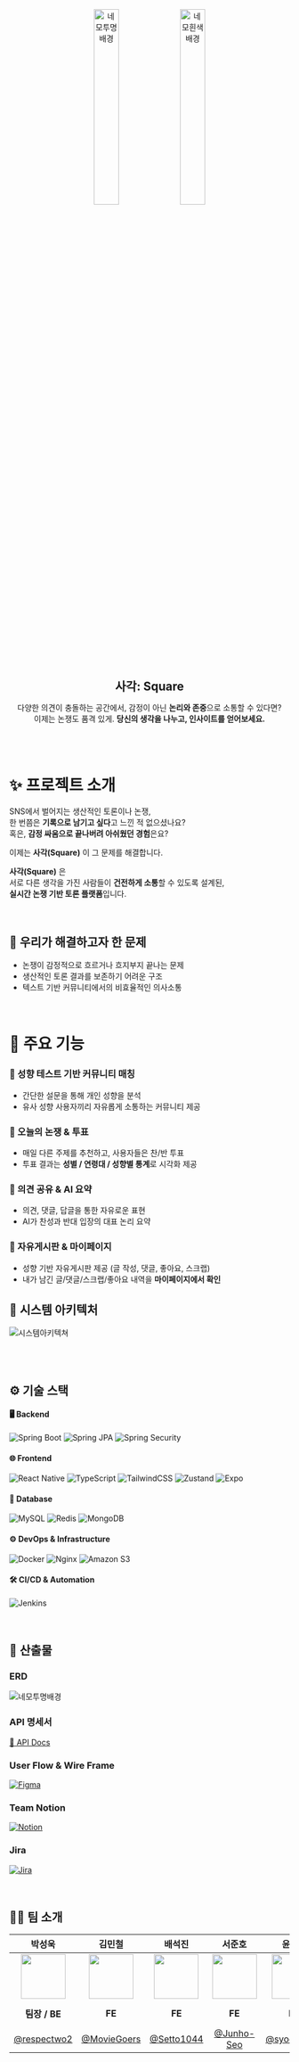<div align="center">
  <img src="https://github.com/user-attachments/assets/c48742c6-cdad-40e6-a9c1-3fbbfbe9f3ab" alt="네모투명배경" width="30%" />
  <img src="https://github.com/user-attachments/assets/1c48ea29-8347-4e56-aefc-046b670cecdb" alt="네모흰색배경" width="30%" />
</div>

<div>
<h1 align="center" style="text-align: center; font-size: 1.5em">사각: Square</h1>

<div align="center">

<p>다양한 의견이 충돌하는 공간에서, 감정이 아닌 <strong>논리와 존중</strong>으로 소통할 수 있다면?<br>
이제는 논쟁도 품격 있게. <strong>당신의 생각을 나누고, 인사이트를 얻어보세요.</strong></p>

<br><br>
</div>

# ✨ 프로젝트 소개


SNS에서 벌어지는 생산적인 토론이나 논쟁,  
한 번쯤은 **기록으로 남기고 싶다**고 느낀 적 없으셨나요?  
혹은, **감정 싸움으로 끝나버려 아쉬웠던 경험**은요?

이제는 **사각(Square)** 이 그 문제를 해결합니다.

**사각(Square)** 은  
서로 다른 생각을 가진 사람들이 **건전하게 소통**할 수 있도록 설계된,  
**실시간 논쟁 기반 토론 플랫폼**입니다.

<br>

## 🎯 우리가 해결하고자 한 문제

- 논쟁이 감정적으로 흐르거나 흐지부지 끝나는 문제
- 생산적인 토론 결과를 보존하기 어려운 구조
- 텍스트 기반 커뮤니티에서의 비효율적인 의사소통

<br>


# 🚀 주요 기능

### 🧭 성향 테스트 기반 커뮤니티 매칭
- 간단한 설문을 통해 개인 성향을 분석
- 유사 성향 사용자끼리 자유롭게 소통하는 커뮤니티 제공

### 📌 오늘의 논쟁 & 투표
- 매일 다른 주제를 추천하고, 사용자들은 찬/반 투표
- 투표 결과는 **성별 / 연령대 / 성향별 통계**로 시각화 제공

### 💬 의견 공유 & AI 요약
- 의견, 댓글, 답글을 통한 자유로운 표현
- AI가 찬성과 반대 입장의 대표 논리 요약

### 📝 자유게시판 & 마이페이지
- 성향 기반 자유게시판 제공 (글 작성, 댓글, 좋아요, 스크랩)
- 내가 남긴 글/댓글/스크랩/좋아요 내역을 **마이페이지에서 확인**


## 🧩 시스템 아키텍처
![시스템아키텍쳐](https://github.com/user-attachments/assets/c832a5ef-a076-4a49-8d66-3f966c34d588)

<br>
<br>


## ⚙️ 기술 스택

#### 🖥️ **Backend**

![Spring Boot](https://img.shields.io/badge/Spring%20Boot-6DB33F?style=for-the-badge&logo=spring-boot&logoColor=white)
![Spring JPA](https://img.shields.io/badge/Spring%20JPA-6DB33F?style=for-the-badge&logo=spring&logoColor=white)
![Spring Security](https://img.shields.io/badge/Spring%20Security-6DB33F?style=for-the-badge&logo=spring-security&logoColor=white)

#### 🌐 **Frontend**

![React Native](https://img.shields.io/badge/React%20Native-61DAFB?style=for-the-badge&logo=react&logoColor=black)
![TypeScript](https://img.shields.io/badge/TypeScript-3178C6?style=for-the-badge&logo=typescript&logoColor=white)
![TailwindCSS](https://img.shields.io/badge/TailwindCSS-06B6D4?style=for-the-badge&logo=tailwind-css&logoColor=white)
![Zustand](https://img.shields.io/badge/Zustand-000000?style=for-the-badge&logo=zustand&logoColor=white)
![Expo](https://img.shields.io/badge/Expo-000020?style=for-the-badge&logo=expo&logoColor=white)

#### 🐝 **Database**

![MySQL](https://img.shields.io/badge/MySQL-4479A1?style=for-the-badge&logo=mysql&logoColor=white)
![Redis](https://img.shields.io/badge/Redis-DC382D?style=for-the-badge&logo=redis&logoColor=white)
![MongoDB](https://img.shields.io/badge/MongoDB-47A248?style=for-the-badge&logo=mongodb&logoColor=white)

#### ⚙️ **DevOps & Infrastructure**

![Docker](https://img.shields.io/badge/Docker-2496ED?style=for-the-badge&logo=docker&logoColor=white)
![Nginx](https://img.shields.io/badge/Nginx-009639?style=for-the-badge&logo=nginx&logoColor=white)
![Amazon S3](https://img.shields.io/badge/Amazon%20S3-569A31?style=for-the-badge&logo=amazonaws&logoColor=white)

#### 🛠️ **CI/CD & Automation**

![Jenkins](https://img.shields.io/badge/Jenkins-D24939?style=for-the-badge&logo=jenkins&logoColor=white)


<br>

## 📜 산출물 

### ERD
<img src="https://github.com/user-attachments/assets/325a43b6-ab01-490c-bb39-e79643dc10a8" alt="네모투명배경" />

### API 명세서
[🔗 API Docs](https://eenzzi.notion.site/API-1a445cc04c9d811895d6df6fad7212c2?pvs=4)

### User Flow & Wire Frame
<a href="https://www.figma.com/design/p0oidbA7tPDQSXds1HuUGv/%EC%82%AC%EA%B0%81-(Square)?node-id=0-1&t=c8fO4fi482lxShFM-0"><img alt="Figma" src ="https://img.shields.io/badge/Figma-F24E1E?style=for-the-badge&logo=figma&logoColor=white"/></a>


### Team Notion
<a href="https://eenzzi.notion.site/PJT-1a445cc04c9d8002a169d4c64b8ed67b?pvs=4"><img alt="Notion" src ="https://img.shields.io/badge/notion-black.svg?&style=for-the-badge&logo=notion&logoColor=white"/></a>

### Jira
<a href="https://ssafy.atlassian.net/jira/software/c/projects/S12P21A307/boards/7948?useStoredSettings=true"><img alt="Jira" src ="https://img.shields.io/badge/Jira-0052CC?style=for-the-badge&logo=jira&logoColor=white"/></a>

<br>


## 🫶🏻 팀 소개


|                            박성욱                            |                            김민철                            |                            배석진                            |                           서준호                           |                            윤다은                             |                            이은지                            |
|:---------------------------------------------------------:|:---------------------------------------------------------:|:---------------------------------------------------------:|:-------------------------------------------------------:|:----------------------------------------------------------:|:----------------------------------------------------------:|
| <img src="https://github.com/respectwo2.png" width="80"> | <img src="https://github.com/MovieGoers.png" width="80"> | <img src="https://github.com/Setto1044.png" width="80"> | <img src="https://github.com/Junho-Seo.png" width="80"> | <img src="https://github.com/syoon4486.png" width="80"> | <img src="https://github.com/eenzzi.png" width="80"> |
|              **팀장 / BE**              |              **FE**              |              **FE**              |              **FE**              |              **BE**              |              **BE / INFRA**              |
|   [@respectwo2](https://github.com/respectwo2)   |   [@MovieGoers](https://github.com/MovieGoers)   |   [@Setto1044](https://github.com/Setto1044)   |   [@Junho-Seo](https://github.com/Junho-Seo)   |   [@syoon4486](https://github.com/syoon4486)   |   [@eenzzi](https://github.com/eenzzi)   |
